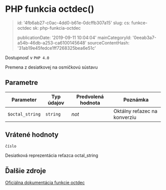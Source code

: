 PHP funkcia octdec()
====================

> id: '4fb6ab27-c0ac-4dd0-b61e-0dcffb307a15'
> slug:
> 	cs: funkce-octdec
> 	sk: php-funkcia-octdec
> 
> publicationDate: '2019-09-11 10:04:04'
> mainCategoryId: '0eeab3a7-a54b-46db-a253-ca6100145648'
> sourceContentHash: '31ab19e45fedce1ff7268325bea6e51c'

Dostupnosť v `PHP 4.0`

Premena z desiatkovej na osmičkovú sústavu


Parametre
--------------

| Parameter | Typ údajov | Predvolená hodnota | Poznámka |
|-----|-----|-----|-----|
| `$octal_string` | `string` | *not* | Oktálny reťazec na konverziu |


Vrátené hodnoty
----------------

`číslo`

Desiatková reprezentácia reťazca octal_string

Ďalšie zdroje
------------

[Oficiálna dokumentácia funkcie octdec](https://www.php.net/manual/en/function.octdec.php)
